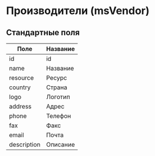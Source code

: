 # Производители (msVendor)

## Стандартные поля

| Поле        | Название |
| ----------- | -------- |
| id          | id       |
| name        | Название |
| resource    | Ресурс   |
| country     | Страна   |
| logo        | Логотип  |
| address     | Адрес    |
| phone       | Телефон  |
| fax         | Факс     |
| email       | Почта    |
| description | Описание |
